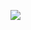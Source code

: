 ![](https://automationghana.com/wp-content/uploads/elementor/thumbs/NS-Panel-Pro-qv7d0rfe7cdvgi5fd11q6pfp79cyhxhmeqigyqy874.jpg)
